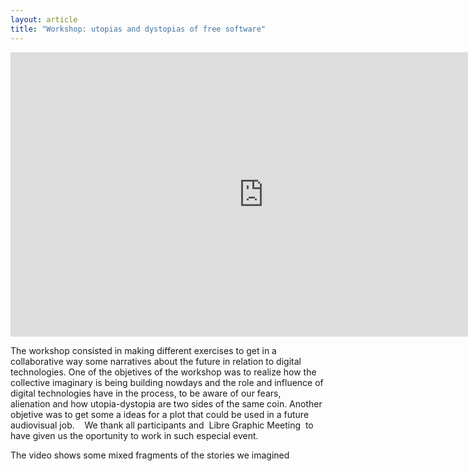 ```yaml
---
layout: article
title: "Workshop: utopias and dystopias of free software"
---  
```

<iframe width="810" height="455" src="https://peertube.social/videos/embed/eef713b0-8f74-44e5-b49f-aa6727bbd005" frameborder="0" allowfullscreen></iframe>

The workshop consisted in making different exercises to get in a collaborative way some narratives about the future in relation to digital technologies.
One of the objetives of the workshop was to realize how the collective imaginary is being building nowdays and the role and influence of digital technologies have in the process, to be aware of our fears, alienation and how utopia-dystopia are two sides of the same coin. Another objetive was to get some a ideas for a plot that could be used in a future audiovisual job. 
 
We thank all participants and  Libre Graphic Meeting  to have given us the oportunity to work in such especial event.

The video shows some mixed fragments of the stories we imagined

